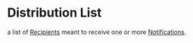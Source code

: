 # Distribution List

a list of [Recipients](recipient) meant to receive one or more [Notifications](notification).
